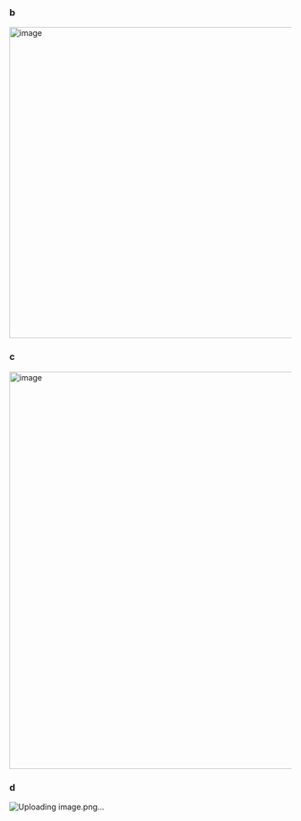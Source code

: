 ### b 

<img width="556" alt="image" src="https://github.com/user-attachments/assets/1560e823-4197-4533-8905-8a19d63ff0f1" />


### c 

<img width="710" alt="image" src="https://github.com/user-attachments/assets/293ca7ef-a1b4-4782-ab54-3747c075aa8d" />


### d 

![Uploading image.png…]()


